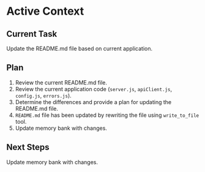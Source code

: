# Active Context

## Current Task
Update the README.md file based on current application.

## Plan
1.  Review the current README.md file.
2.  Review the current application code (`server.js`, `apiClient.js`, `config.js`, `errors.js`).
3.  Determine the differences and provide a plan for updating the README.md file.
4.  `README.md` file has been updated by rewriting the file using `write_to_file` tool.
5.  Update memory bank with changes.

## Next Steps
Update memory bank with changes.